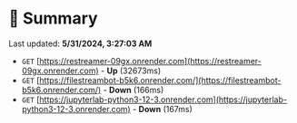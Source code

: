# 📖 Summary
Last updated: **5/31/2024, 3:27:03 AM**

- `GET` [https://restreamer-09gx.onrender.com](https://restreamer-09gx.onrender.com) - **Up** (32673ms)
- `GET` [https://filestreambot-b5k6.onrender.com/](https://filestreambot-b5k6.onrender.com/) - **Down** (166ms)
- `GET` [https://jupyterlab-python3-12-3.onrender.com](https://jupyterlab-python3-12-3.onrender.com) - **Down** (167ms)
